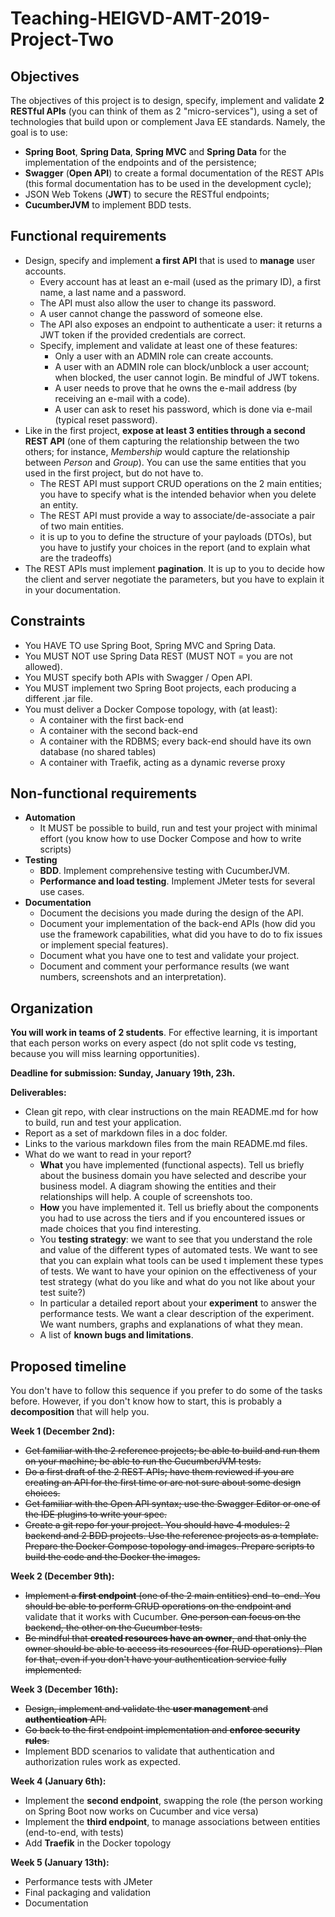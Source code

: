 # Teaching-HEIGVD-AMT-2019-Project-Two
## Objectives

The objectives of this project is to design, specify, implement and validate **2 RESTful APIs** (you can think of them as 2 "micro-services"), using a set of technologies that build upon or complement Java EE standards. Namely, the goal is to use:

* **Spring Boot**, **Spring Data**, **Spring MVC** and **Spring Data** for the implementation of the endpoints and of the persistence;
* **Swagger** (**Open API**) to create a formal documentation of the REST APIs (this formal documentation has to be used in the development cycle);
* JSON Web Tokens (**JWT**) to secure the RESTful endpoints;
* **CucumberJVM** to implement BDD tests.

## Functional requirements

* Design, specify and implement **a first API** that is used to **manage** user accounts. 
  * Every account has at least an e-mail (used as the primary ID), a first name, a last name and a password. 
  * The API must also allow the user to change its password. 
  * A user cannot change the password of someone else.
  * The API also exposes an endpoint to authenticate a user: it returns a JWT token if the provided credentials are correct.
  * Specify, implement and validate at least one of these features:
    * Only a user with an ADMIN role can create accounts.
    * A user with an ADMIN role can block/unblock a user account; when blocked, the user cannot login. Be mindful of JWT tokens.
    * A user needs to prove that he owns the e-mail address (by receiving an e-mail with a code).
    * A user can ask to reset his password, which is done via e-mail (typical reset password).
* Like in the first project, **expose at least 3 entities through a second REST API** (one of them capturing the relationship between the two others; for instance, *Membership* would capture the relationship between *Person* and *Group*). You can use the same entities that you used in the first project, but do not have to.
  * The REST API must support CRUD operations on the 2 main entities; you have to specify what is the intended behavior when you delete an entity.
  * The REST API must provide a way to associate/de-associate a pair of two main entities.
  * it is up to you to define the structure of your payloads (DTOs), but you have to justify your choices in the report (and to explain what are the tradeoffs)
* The REST APIs must implement **pagination**. It is up to you to decide how the client and server negotiate the parameters, but you have to explain it in your documentation.

## Constraints

- You HAVE TO use Spring Boot, Spring MVC and Spring Data.
- You MUST NOT use Spring Data REST (MUST NOT = you are not allowed).
- You MUST specify both APIs with Swagger / Open API.
- You MUST implement two Spring Boot projects, each producing a different .jar file.
- You must deliver a Docker Compose topology, with (at least):
  - A container with the first back-end
  - A container with the second back-end
  - A container with the RDBMS; every back-end should have its own database (no shared tables)
  - A container with Traefik, acting as a dynamic reverse proxy

## Non-functional requirements

* **Automation**
  * It MUST be possible to build, run and test your project with minimal effort (you know how to use Docker Compose and how to write scripts)
* **Testing**
  * **BDD**. Implement comprehensive testing with CucumberJVM.
  * **Performance and load testing**. Implement JMeter tests for several use cases.
* **Documentation**
  * Document the decisions you made during the design of the API.
  * Document your implementation of the back-end APIs (how did you use the framework capabilities, what did you have to do to fix issues or implement special features).
  * Document what you have one to test and validate your project.
  * Document and comment your performance results (we want numbers, screenshots and an interpretation).

## Organization

**You will work in teams of 2 students**. For effective learning, it is important that each person works on every aspect (do not split code vs testing, because you will miss learning opportunities).

**Deadline for submission: Sunday, January 19th, 23h.**

**Deliverables:**

* Clean git repo, with clear instructions on the main README.md for how to build, run and test your application.
* Report as a set of markdown files in a doc folder.
* Links to the various markdown files from the main README.md files.
* What do we want to read in your report?
  * **What** you have implemented (functional aspects). Tell us briefly about the business domain you have selected and describe your business model. A diagram showing the entities and their relationships will help. A couple of screenshots too.
  * **How** you have implemented it. Tell us briefly about the components you had to use across the tiers and if you encountered issues or made choices that you find interesting.
  * You **testing strategy**: we want to see that you understand the role and value of the different types of automated tests. We want to see that you can explain what tools can be used t implement these types of tests. We want to have your opinion on the effectiveness of your test strategy (what do you like and what do you not like about your test suite?)
  * In particular a detailed report about your **experiment** to answer the performance tests. We want a clear description of the experiment. We want numbers, graphs and explanations of what they mean.
  * A list of **known bugs and limitations**.

## Proposed timeline

You don't have to follow this sequence if you prefer to do some of the tasks before. However, if you don't know how to start, this is probably a **decomposition** that will help you.

**Week 1 (December 2nd):**

* ~~Get familiar with the 2 reference projects; be able to build and run them on your machine; be able to run the CucumberJVM tests.~~
* ~~Do a first draft of the 2 REST APIs; have them reviewed if you are creating an API for the first time or are not sure about some design choices.~~
* ~~Get familiar with the Open API syntax; use the Swagger Editor or one of the IDE plugins to write your spec.~~
* ~~Create a git repo for your project. You should have 4 modules: 2 backend and 2 BDD projects. Use the reference projects as a template. Prepare the Docker Compose topology and images. Prepare scripts to build the code and the Docker the images.~~

**Week 2 (December 9th):**

* ~~Implement a **first endpoint** (one of the 2 main entities) end-to-end. You should be able to perform CRUD operations on the endpoint and~~ validate that it works with Cucumber. ~~One person can focus on the backend, the other on the Cucumber tests.~~
* ~~Be mindful that **created resources have an owner**, and that only the owner should be able to access its resources (for RUD operations). Plan for that, even if you don't have your authentication service fully implemented.~~

**Week 3 (December 16th):**

* ~~Design, implement and validate the **user management** and **authentication** API.~~
* ~~Go back to the first endpoint implementation and **enforce security rules**.~~
* Implement BDD scenarios to validate that authentication and authorization rules work as expected.

**Week 4 (January 6th):**

* Implement the **second endpoint**, swapping the role (the person working on Spring Boot now works on Cucumber and vice versa)
* Implement the **third endpoint**, to manage associations between entities (end-to-end, with tests)
* Add **Traefik** in the Docker topology

**Week 5 (January 13th):**

* Performance tests with JMeter
* Final packaging and validation
* Documentation

